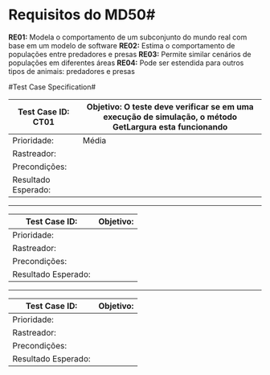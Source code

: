 # Requisitos do MD50#

**RE01:** Modela o comportamento de um subconjunto do mundo real com base em um modelo de software
**RE02:** Estima o comportamento de populações entre predadores e presas
**RE03:** Permite similar cenários de populações em diferentes áreas
**RE04:** Pode ser estendida para outros tipos de animais: predadores e presas  
   
   

#Test Case Specification#
   
| Test Case ID: CT01   	| Objetivo: O teste deve verificar se em uma execução de simulação, o método GetLargura esta funcionando 	|
|---------------------	|-----------	|
| Prioridade:         	|    Média     	|
| Rastreador:         	|           	|
| Precondições:       	|           	|
| Resultado Esperado: 	|           	|

***

| Test Case ID:       	| Objetivo: 	|
|---------------------	|-----------	|
| Prioridade:         	|           	|
| Rastreador:         	|           	|
| Precondições:       	|           	|
| Resultado Esperado: 	|           	|

***

| Test Case ID:       	| Objetivo: 	|
|---------------------	|-----------	|
| Prioridade:         	|           	|
| Rastreador:         	|           	|
| Precondições:       	|           	|
| Resultado Esperado: 	|           	|